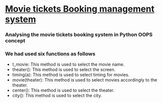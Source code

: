 <a href="https://github.com/boddeti21/Edubrige-Data-Analytics/blob/main/Projects/Management%20system%20using%20python%20oops%20concept/Movie%20tickets%20Booking%20management%20system.ipynb"><h1> Movie tickets Booking management system</h1></a>

### Analysing the movie tickets booking system in Python OOPS concept

### We had used six functions as follows

- t_movie: This method is used to select the movie name.
- theater(): This method is used to select the screen.
- timing(a): This method is used to select timing for movies.
- movie(theater): This method is used to select movies accordingly to the theater.
- center(): This method is used to select the theater.
- city(): This method is used to select the city.
